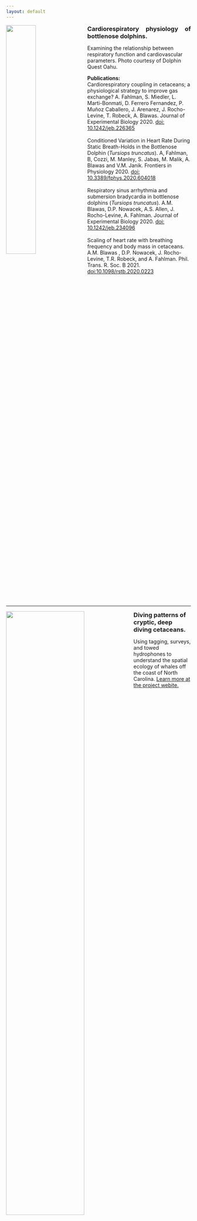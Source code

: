 ```yaml
---
layout: default
---
```




<div>
            <img style="margin-right:20px; margin-bottom:10px;" width="40%" height="40%" src="https://drive.google.com/file/d/1ZXkyxm_hO5OUXeOAGAdH1WqiV-YscGve/view?usp=sharing" align="left">
            <h3 style="Margin:0; font:20px/1.25; text-align:justify;">
                Cardiorespiratory physiology of bottlenose dolphins.</h3>
            <p>Examining the relationship between respiratory function and cardiovascular parameters. Photo courtesy of Dolphin Quest Oahu.</p>
            <p style="font:18px/1.25;"><b>Publications:</b><br>
                  Cardiorespiratory coupling in cetaceans; a physiological strategy to improve gas exchange? A. Fahlman, S. Miedler, L. Marti-Bonmati, D. Ferrero Fernandez, P.                     Muñoz Caballero, J. Arenarez, J. Rocho-Levine, T. Robeck, A. Blawas. Journal of Experimental Biology 2020. <a                          href="https://jeb.biologists.org/content/early/2020/07/16/jeb.226365">doi: 10.1242/jeb.226365</a><br><br>              
                  Conditioned Variation in Heart Rate During Static Breath-Holds in the Bottlenose Dolphin (<em>Tursiops truncatus</em>). A, Fahlman, B, Cozzi, M. Manley, S. Jabas, M. Malik, A. Blawas and V.M. Janik. Frontiers in Physiology 2020. <a href="https://www.frontiersin.org/articles/10.3389/fphys.2020.604018/full">doi: 10.3389/fphys.2020.604018</a><br><br>                    
                  Respiratory sinus arrhythmia and submersion bradycardia in bottlenose dolphins (<em>Tursiops truncatus</em>). A.M. Blawas, D.P. Nowacek, A.S. Allen, J. Rocho-Levine, A. Fahlman. Journal of Experimental Biology 2020. <a href="https://jeb.biologists.org/content/224/1/jeb234096">doi: 10.1242/jeb.234096</a><br><br>
Scaling of heart rate with breathing frequency and body mass in cetaceans. A.M. Blawas , D.P. Nowacek, J. Rocho-Levine, T.R. Robeck, and A. Fahlman. Phil. Trans. R. Soc. B 2021. <a href="https://royalsocietypublishing.org/doi/10.1098/rstb.2020.0223">doi:10.1098/rstb.2020.0223</a></p>
</div>
<BR clear="left">
            
***

<div>
            <img style="margin-right:20px; margin-bottom:10px;" width="65%" height="65%" src="https://drive.google.com/file/d/1901xrWzHZu3zPPZzHnmq8ODR5PjPg6gf/view?usp=sharing" align="left">
            <h3 style="Margin:0; font:20px/1.25 text-align:justify;">
               Diving patterns of cryptic, deep diving cetaceans.</h3> <p>Using tagging, surveys, and towed hydrophones to understand the spatial ecology of whales off the coast of North Carolina. <a href="https://sites.duke.edu/oceansmart/">Learn more at the project webite.</a>
            </p>
</div>







